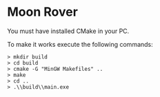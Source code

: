 # Moon Rover

You must have installed CMake in your PC.

To make it works execute the following commands:

``` shell
> mkdir build
> cd build
> cmake -G "MinGW Makefiles" ..
> make
> cd ..
> .\\build\\main.exe
```
